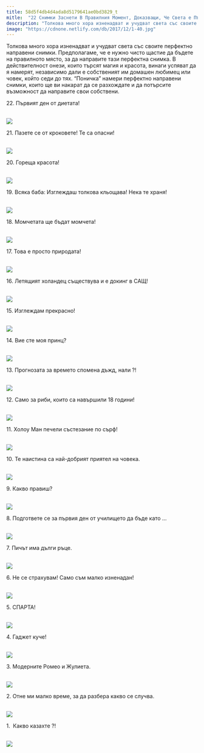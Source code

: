 ```yaml
---
title: 58d5f4db4d4ada8d5179641ae0bd3829_t
mitle:  "22 Снимки Заснети В Правилния Момент, Доказващи, Че Света е Пълен с Изненади!"
description: "Толкова много хора изненадват и учудват света със своите перфектно направени снимки. Предполагаме, че е нужно чисто щастие да бъдете на правилното място, за да напр"
image: "https://cdnone.netlify.com/db/2017/12/1-40.jpg"
---
```


 <p>Толкова много хора изненадват и учудват света със своите перфектно направени снимки. Предполагаме, че е нужно чисто щастие да бъдете на правилното място, за да направите тази перфектна снимка. В действителност онези, които търсят магия и красота, винаги успяват да я намерят, независимо дали е собственият им домашен любимец или човек, който седи до тях. “Поничка” намери перфектно направени снимки, които ще ви накарат да се разхождате и да потърсите възможност да направите свои собствени.</p>      <p>22. Първият ден от диетата!</p> <p> <br/><img src="https://cdnone.netlify.com/db/2017/12/1-40.jpg"/><br/></p> <p>21. Пазете се от кроковете! Те са опасни!</p>      <p> <br/><img src="https://cdnone.netlify.com/db/2017/12/2-40.jpg"/><br/></p> <p>20. Гореща красота!</p> <p> <br/><img src="https://cdnone.netlify.com/db/2017/12/3-40.jpg"/><br/></p> <p>19. Всяка баба: Изглеждаш толкова кльощава! Нека те храня!</p>      <p> <br/><img src="https://cdnone.netlify.com/db/2017/12/4-40.jpg"/><br/></p> <p>18. Момчетата ще бъдат момчета!</p> <p> <br/><img src="https://cdnone.netlify.com/db/2017/12/5-40.jpg"/><br/></p> <p>17. Това е просто природата!</p> <p> <br/><img src="https://cdnone.netlify.com/db/2017/12/6-42.jpg"/><br/></p> <p>16. Летящият холандец съществува и е докинг в САЩ!</p>      <p> <br/><img src="https://cdnone.netlify.com/db/2017/12/7-39.jpg"/><br/></p> <p>15. Изглеждам прекрасно!</p> <p> <br/><img src="https://cdnone.netlify.com/db/2017/12/8-42.jpg"/><br/></p> <p>14. Вие сте моя принц?</p>      <p> <br/><img src="https://cdnone.netlify.com/db/2017/12/9-42.jpg"/><br/></p> <p>13. Прогнозата за времето спомена дъжд, нали ?!</p> <p> <br/><img src="https://cdnone.netlify.com/db/2017/12/10-41.jpg"/><br/></p> <p>12. Само за риби, които са навършили 18 години!</p> <p> <br/><img src="https://cdnone.netlify.com/db/2017/12/11-38.jpg"/><br/></p> <p>11. Холоу Ман печели състезание по сърф!</p> <p> <br/><img src="https://cdnone.netlify.com/db/2017/12/12-36.jpg"/><br/></p> <p>10. Те наистина са най-добрият приятел на човека.</p> <p> <br/><img src="https://cdnone.netlify.com/db/2017/12/13-35.jpg"/><br/></p> <p>9. Какво правиш?</p> <p> <br/><img src="https://cdnone.netlify.com/db/2017/12/14-34.jpg"/><br/></p> <p>8. Подгответе се за първия ден от училището да бъде като …</p> <p> <br/><img src="https://cdnone.netlify.com/db/2017/12/15-34.jpg"/><br/></p> <p>7. Пичът има дълги ръце.</p> <p> <br/><img src="https://cdnone.netlify.com/db/2017/12/16-31.jpg"/><br/></p> <p>6. Не се страхувам! Само съм малко изненадан!</p> <p> <br/><img src="https://cdnone.netlify.com/db/2017/12/17-35.jpg"/><br/></p> <p>5. СПАРТА!</p> <p> <br/><img src="https://cdnone.netlify.com/db/2017/12/18-32.jpg"/><br/></p> <p>4. Гаджет куче!</p> <p> <br/><img src="https://cdnone.netlify.com/db/2017/12/19-28.jpg"/><br/></p> <p>3. Модерните Ромео и Жулиета.</p> <p> <br/><img src="https://cdnone.netlify.com/db/2017/12/20-28.jpg"/><br/></p> <p>2. Отне ми малко време, за да разбера какво се случва.</p> <p> <br/><img src="https://cdnone.netlify.com/db/2017/12/21-24.jpg"/><br/></p> <p>1.  Какво казахте ?!</p> <p> <br/><img src="https://cdnone.netlify.com/db/2017/12/22-23.jpg"/><br/></p>       